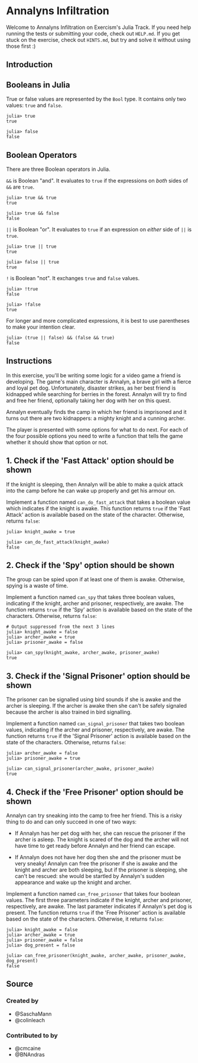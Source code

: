# Annalyns Infiltration

Welcome to Annalyns Infiltration on Exercism's Julia Track.
If you need help running the tests or submitting your code, check out `HELP.md`.
If you get stuck on the exercise, check out `HINTS.md`, but try and solve it without using those first :)

## Introduction

## Booleans in Julia

True or false values are represented by the `Bool` type.
It contains only two values: `true` and `false`.

```julia-repl
julia> true
true

julia> false
false
```

## Boolean Operators

There are three Boolean operators in Julia.

`&&` is Boolean "and".
It evaluates to `true` if the expressions on *both* sides of `&&` are `true`.

```julia-repl
julia> true && true
true

julia> true && false
false
```

`||` is Boolean "or".
It evaluates to `true` if an expression on *either* side of `||` is `true`.

```julia-repl
julia> true || true
true

julia> false || true
true
```

`!` is Boolean "not".
It exchanges `true` and `false` values.

```julia-repl
julia> !true
false

julia> !false
true
```

For longer and more complicated expressions, it is best to use parentheses to make your intention clear.

```julia-repl
julia> (true || false) && (false && true)
false
```

## Instructions

In this exercise, you'll be writing some logic for a video game a friend is developing.
The game's main character is Annalyn, a brave girl with a fierce and loyal pet dog.
Unfortunately, disaster strikes, as her best friend is kidnapped while searching for berries in the forest.
Annalyn will try to find and free her friend, optionally taking her dog with her on this quest.

Annalyn eventually finds the camp in which her friend is imprisoned and it turns out there are two kidnappers: a mighty knight and a cunning archer.

The player is presented with some options for what to do next.
For each of the four possible options you need to write a function that tells the game whether it should show that option or not.

## 1. Check if the 'Fast Attack' option should be shown

If the knight is sleeping, then Annalyn will be able to make a quick attack into the camp before he can wake up properly and get his armour on.

Implement a function named `can_do_fast_attack` that takes a boolean value which indicates if the knight is awake.
This function returns `true` if the 'Fast Attack' action is available based on the state of the character. Otherwise, returns `false`:

```julia-repl
julia> knight_awake = true

julia> can_do_fast_attack(knight_awake)
false
```

## 2. Check if the 'Spy' option should be shown

The group can be spied upon if at least one of them is awake. Otherwise, spying is a waste of time.

Implement a function named `can_spy` that takes three boolean values, indicating if the knight, archer and prisoner, respectively, are awake.
The function returns `true` if the 'Spy' action is available based on the state of the characters.
Otherwise, returns `false`:

```julia-repl
# Output suppressed from the next 3 lines
julia> knight_awake = false
julia> archer_awake = true
julia> prisoner_awake = false

julia> can_spy(knight_awake, archer_awake, prisoner_awake)
true
```

## 3. Check if the 'Signal Prisoner' option should be shown

The prisoner can be signalled using bird sounds if she is awake and the archer is sleeping.
If the archer is awake then she can't be safely signaled because the archer is also trained in bird signalling.

Implement a function named `can_signal_prisoner` that takes two boolean values, indicating if the archer and prisoner, respectively, are awake.
The function returns `true` if the 'Signal Prisoner' action is available based on the state of the characters.
Otherwise, returns `false`:

```julia-repl
julia> archer_awake = false
julia> prisoner_awake = true

julia> can_signal_prisoner(archer_awake, prisoner_awake)
true
```

## 4. Check if the 'Free Prisoner' option should be shown

Annalyn can try sneaking into the camp to free her friend. This is a risky thing to do and can only succeed in one of two ways:

- If Annalyn has her pet dog with her, she can rescue the prisoner if the archer is asleep.
  The knight is scared of the dog and the archer will not have time to get ready before Annalyn and her friend can escape.

- If Annalyn does not have her dog then she and the prisoner must be very sneaky!
  Annalyn can free the prisoner if she is awake and the knight and archer are both sleeping, but if the prisoner is sleeping, she can't be rescued: she would be startled by Annalyn's sudden appearance and wake up the knight and archer.

Implement a function named `can_free_prisoner` that takes four boolean values.
The first three parameters indicate if the knight, archer and prisoner, respectively, are awake.
The last parameter indicates if Annalyn's pet dog is present.
The function returns `true` if the 'Free Prisoner' action is available based on the state of the characters. Otherwise, it returns `false`:

```julia-repl
julia> knight_awake = false
julia> archer_awake = true
julia> prisoner_awake = false
julia> dog_present = false

julia> can_free_prisoner(knight_awake, archer_awake, prisoner_awake, dog_present)
false
```

## Source

### Created by

- @SaschaMann
- @colinleach

### Contributed to by

- @cmcaine
- @BNAndras